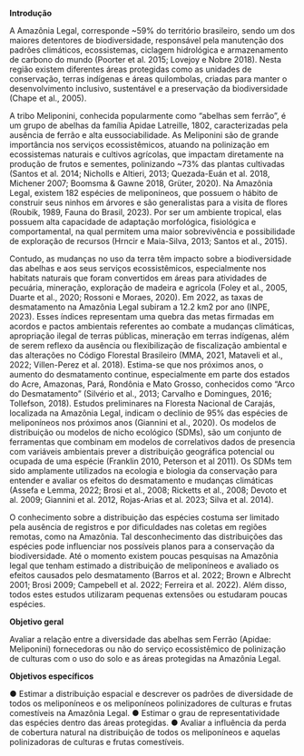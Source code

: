 **Introdução**

A Amazônia Legal, corresponde ~59% do território brasileiro, sendo um dos
maiores detentores de biodiversidade, responsável pela manutenção dos padrões
climáticos, ecossistemas, ciclagem hidrológica e armazenamento de carbono do
mundo (Poorter et al. 2015; Lovejoy e Nobre 2018). Nesta região existem diferentes
áreas protegidas como as unidades de conservação, terras indígenas e áreas
quilombolas, criadas para manter o desenvolvimento inclusivo, sustentável e a
preservação da biodiversidade (Chape et al., 2005).

A tribo Meliponini, conhecida popularmente como “abelhas sem ferrão”, é um
grupo de abelhas da família Apidae Latreille, 1802, caracterizadas pela ausência de
ferrão e alta eussociabilidade. As Meliponini são de grande importância nos serviços
ecossistêmicos, atuando na polinização em ecossistemas naturais e cultivos
agrícolas, que impactam diretamente na produção de frutos e sementes, polinizando
~73% das plantas cultivadas (Santos et al. 2014; Nicholls e Altieri, 2013;
Quezada-Euán et al. 2018, Michener 2007; Boomsma & Gawne 2018, Grüter, 2020).
Na Amazônia Legal, existem 182 espécies de meliponíneos, que possuem o hábito
de construir seus ninhos em árvores e são generalistas para a visita de flores
(Roubik, 1989, Fauna do Brasil, 2023). Por ser um ambiente tropical, elas possuem
alta capacidade de adaptação morfológica, fisiológica e comportamental, na qual
permitem uma maior sobrevivência e possibilidade de exploração de recursos
(Hrncir e Maia-Silva, 2013; Santos et al., 2015).

Contudo, as mudanças no uso da terra têm impacto sobre a biodiversidade
das abelhas e aos seus serviços ecossistêmicos, especialmente nos habitats
naturais que foram convertidos em áreas para atividades de pecuária, mineração,
exploração de madeira e agrícola (Foley et al., 2005, Duarte et al., 2020; Rossoni e
Moraes, 2020). Em 2022, as taxas de desmatamento na Amazônia Legal subiram a
12.2 km2 por ano (INPE, 2023). Esses índices representam uma quebra das metas
firmadas em acordos e pactos ambientais referentes ao combate a mudanças
climáticas, apropriação ilegal de terras públicas, mineração em terras indígenas,
além de serem reflexo da ausência ou flexibilização de fiscalização ambiental e das
alterações no Código Florestal Brasileiro (MMA, 2021, Mataveli et al., 2022;
Villen-Perez et al. 2018). Estima-se que nos próximos anos, o aumento do
desmatamento continue, especialmente em parte dos estados do Acre, Amazonas,
Pará, Rondônia e Mato Grosso, conhecidos como “Arco do Desmatamento” (Silvério
et al., 2013; Carvalho e Domingues, 2016; Tollefson, 2018). Estudos preliminares na
Floresta Nacional de Carajás, localizada na Amazônia Legal, indicam o declínio de
95% das espécies de meliponíneos nos próximos anos (Giannini et al., 2020).
Os modelos de distribuição ou modelos de nicho ecológico (SDMs), são um
conjunto de ferramentas que combinam em modelos de correlativos dados de
presencia com variáveis ambientais prever a distribuição geográfica potencial ou
ocupada de uma espécie (Franklin 2010, Peterson et al 2011). Os SDMs tem sido
amplamente utilizados na ecologia e biologia da conservação para entender e
avaliar os efeitos do desmatamento e mudanças climáticas (Assefa e Lemma, 2022;
Brosi et al., 2008; Ricketts et al., 2008; Devoto et al. 2009; Giannini et al. 2012,
Rojas-Arias et al. 2023; Silva et al. 2014).

O conhecimento sobre a distribuição das espécies costuma ser limitado pela
ausência de registros e por dificuldades nas coletas em regiões remotas, como na
Amazônia. Tal desconhecimento das distribuições das espécies pode influenciar nos
possíveis planos para a conservação da biodiversidade. Até o momento existem
poucas pesquisas na Amazônia legal que tenham estimado a distribuição de
meliponíneos e avaliado os efeitos causados pelo desmatamento (Barros et al.
2022; Brown e Albrecht 2001; Brosi 2009; Campebell et al. 2022; Ferreira et al.
2022). Além disso, todos estes estudos utilizaram pequenas extensões ou
estudaram poucas espécies.

**Objetivo geral**

Avaliar a relação entre a diversidade das abelhas sem Ferrão (Apidae: Meliponini)
fornecedoras ou não do serviço ecossistêmico de polinização de culturas com o uso
do solo e as áreas protegidas na Amazônia Legal.

**Objetivos específicos**

● Estimar a distribuição espacial e descrever os padrões de diversidade de
todos os meliponíneos e os meliponíneos polinizadores de culturas e frutas
comestíveis na Amazônia Legal.
● Estimar o grau de representatividade das espécies dentro das áreas
protegidas.
● Avaliar a influência da perda de cobertura natural na distribuição de todos os
meliponíneos e aquelas polinizadoras de culturas e frutas comestíveis.